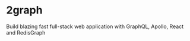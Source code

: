 # 2graph

 Build blazing fast full-stack web application with GraphQL, Apollo, React and RedisGraph 
